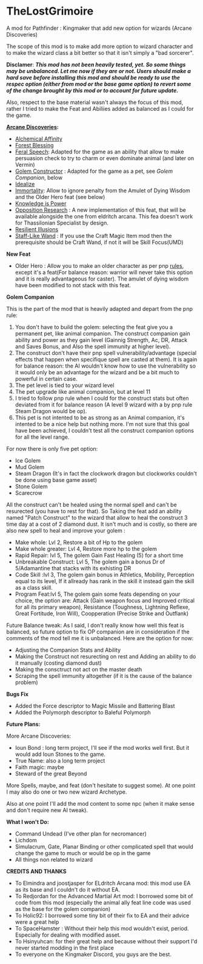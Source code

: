 # TheLostGrimoire
A mod for Pathfinder : Kingmaker that add new option for wizards (Arcane Discoveries)

The scope of this mod is to make add more option to wizard character and to make the wizard class a bit better so that it isn't simply a "bad sorcerer". 

**Disclamer**: ***This mod has not been heavily tested, yet. So some things may be unbalanced. Let me now if they are or not.  Users should make a hard save before installing this mod and should be ready to use the respec option (either from mod or the base game option) to revert some of the change brought by this mod or to account for future update.***

Also, respect to the base material wasn't always the focus of this mod, rather I tried to make the Feat and Abiliies added as balanced as I could for the game.

**[Arcane Discoveries](https://www.d20pfsrd.com/classes/core-classes/wizard/arcane-discoveries/arcane-discoveries-paizo/):**

- [Alchemical Affinity](https://www.d20pfsrd.com/classes/core-classes/wizard/arcane-discoveries/arcane-discoveries-paizo/alchemical-affinity/)
- [Forest Blessing](https://www.d20pfsrd.com/classes/core-classes/wizard/arcane-discoveries/arcane-discoveries-paizo/forest-s-blessing/)
- [Feral Speech](https://www.d20pfsrd.com/classes/core-classes/wizard/arcane-discoveries/arcane-discoveries-paizo/feral-speech/): Adapted for the game as an ability that allow to make persuasion check to try to charm or even dominate animal (and later on Vermin) 
- [Golem Constructor](https://www.d20pfsrd.com/classes/core-classes/wizard/arcane-discoveries/arcane-discoveries-paizo/golem-constructor/) : Adapted for the game as a pet, see *Golem Companion*, below
- [Idealize](https://www.d20pfsrd.com/classes/core-classes/wizard/arcane-discoveries/arcane-discoveries-paizo/idealize-su/)
- [Immortality](https://www.d20pfsrd.com/classes/core-classes/wizard/arcane-discoveries/arcane-discoveries-paizo/immortality/): Allow to ignore penalty from the Amulet of Dying Wisdom and the Older Hero feat (see below)
- [Knowledge is Power](https://www.d20pfsrd.com/classes/core-classes/wizard/arcane-discoveries/arcane-discoveries-paizo/knowledge-is-power-ex/)
- [Opposition Research](https://www.d20pfsrd.com/classes/core-classes/wizard/arcane-discoveries/arcane-discoveries-paizo/opposition-research/) : A new implementation of this feat, that will be available alongside the one from eldritch arcana. This fea doesn't work for Thassilonian Specialist by design. 
- [Resilient Illusions](https://www.d20pfsrd.com/classes/core-classes/wizard/arcane-discoveries/arcane-discoveries-paizo/resilient-illusions/)
- [Staff-Like Wand](https://www.d20pfsrd.com/classes/core-classes/wizard/arcane-discoveries/arcane-discoveries-paizo/staff-like-wand/) : If you use the Craft Magic Item mod then the prerequisite should be Craft Wand, if not it will be Skill Focus(UMD)

**New Feat** 
- Older Hero : Allow you to make an older character as per pnp [rules](https://www.d20pfsrd.com/alignment-description/description/#Age), except it's a feat(For balance reason: warrior will never take this option and it is really advantageous for caster). 
The amulet of dying wisdom have been modified to not stack with this feat.

**Golem Companion**

This is the part of the mod that is heavily adapted and depart from the pnp rule: 
1) You don't have to build the golem: selecting the feat give you a permanent pet, like animal companion. The construct companion gain ability and power as they gain level (Gainnig Strength, Ac, DR, Attack and Saves Bonus, and Also the spell immunity at higher level). 
2) The construct don't have their pnp spell vulnerability/advantage (special effects that happen when specifique spell are casted at them). It is again for balance reason: the AI wouldn't know how to use the vulnerability so it would only be an advantage for the wizard and be a bit much to powerful in certain case.
3) The pet level is tied to your wizard level 
4) The pet upgrade like animal companion, but at level 11
5) I tried to follow pnp rule when I could for the construct stats but often deviated from it for balance reason (A level 9 wizard with a by pnp rule Steam Dragon would be op). 
6) This pet is not intented to be as strong as an Animal companion, it's intented to be a nice help but nothing more. I'm not sure that this goal have been achieved, I couldn't test all the construct companion options for all the level range. 

For now there is only five pet option: 
- Ice Golem   
- Mud Golem  
- Steam Dragon (It's in fact the clockwork dragon but clockworks couldn't be done using base game asset)
- Stone Golem
- Scarecrow

All the construct can't be healed using the normal spell and can't be resurected (you have to rest for that). So Taking the feat add an ability named "Patch Construct" to the wizard that allow to heal the construct 3 time day at a cost of 2 diamond dust. 
It isn't much and is costly, so there are also new spell to heal and improve your golem : 
- Make whole: Lvl 2, Restore a bit of Hp to the golem
- Make whole greater: Lvl 4, Restore more hp to the golem
- Rapid Repair: lvl 5, The golem Gain Fast Healing (5) for a short time 
- Unbreakable Construct: Lvl 5, The golem gain a bonus Dr of 5/Adamantine that stacks with its exhisting DR
- Code Skill :lvl 3, The golem gain bonus in Athletics, Mobility, Perception equal to its level, If it allready has rank in the skill it instead gain the skill as a class skill. 
- Program Feat:lvl 5, The golem gain some feats depending on your choice, the option are: Attack (Gain weapon focus and Improved critical for all its primary weapon), Resistance (Toughness, Lightning Reflexe, Great Fortitude, Iron Will), Coopperation (Precise Strike and Outflank)

Future Balance tweak:
As I said, I don't really know how well this feat is balanced, so future option to fix OP companion are in consideration if the comments of the mod tell me it is unbalanced. Here are the option for now:

- Adjusting the Companion Stats and Ability
- Making the Construct not resurecting on rest and Adding an ability to do it manually (costing diamond dust) 
- Making the consctruct not act on the master death 
- Scraping the spell immunity altogether (if it is the cause of the balance problem)

**Bugs Fix**
- Added the Force descriptor to Magic Missile and Battering Blast
- Added the Polymorph descriptor to Baleful Polymorph


**Future Plans:**

More Arcane Discoveries: 
- Ioun Bond : long term project, I'll see if the mod works well first. But it would add Ioun Stones to the game.
- True Name: also a long term project
- Faith magic: maybe
- Steward of the great Beyond

More Spells, maybe, and feat (don't hesitate to suggest some). At one point I may also do one or two new wizard Archetype. 

Also at one point I'll add the mod content to some npc (when it make sense and don't require new AI tweak).

**What I won't Do:**
- Command Undead (I've other plan for necromancer)
- Lichdom
- Simulacrum, Gate, Planar Binding or other complicated spell that would change the game to much or would be op in the game
- All things non related to wizard

**CREDITS AND THANKS**
- To Elmindra and joostjasper for ELdritch Arcana mod: this mod use EA as its base and I couldn't do it without EA. 
- To Redjordan for the Advanced Martial Art mod: I borrowed some bit of code from this mod (especially the animal ally feat line code was used as the base for the golem companion)
- To Holic92: I borrowed some tiny bit of their fix to EA and their advice were a great help
- To SpaceHamster : Without their help this mod wouldn't exist, period. Especially for dealing with modified asset.
- To Hsinyuhcan: for their great help and because without their support I'd never started modding in the first place
- To everyone on the Kingmaker Discord, you guys are the best. 


